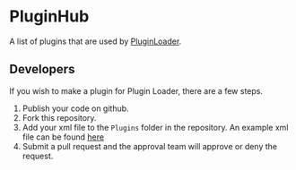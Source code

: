 # PluginHub
 
A list of plugins that are used by [PluginLoader](https://github.com/austinvaness/PluginLoader).

## Developers
If you wish to make a plugin for Plugin Loader, there are a few steps.
1. Publish your code on github.
2. Fork this repository.
3. Add your xml file to the `Plugins` folder in the repository.
   An example xml file can be found [here](https://github.com/austinvaness/PluginHub/blob/main/sample-github)
4. Submit a pull request and the approval team will approve or deny the request.

